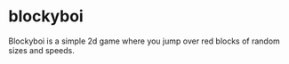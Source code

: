 # blockyboi
Blockyboi is a simple 2d game where you jump over red blocks of random sizes and speeds.
